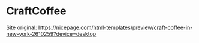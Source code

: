 # CraftCoffee
 Site original: https://nicepage.com/html-templates/preview/craft-coffee-in-new-york-2610259?device=desktop
